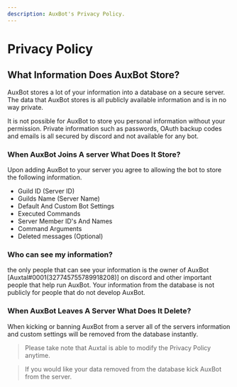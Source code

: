 ```yaml
---
description: AuxBot's Privacy Policy.
---
```


# Privacy Policy

## What Information Does AuxBot Store?

AuxBot stores a lot of your information into a database on a secure server. The data that AuxBot stores is all publicly available information and is in no way private.

It is not possible for AuxBot to store you personal information without your permission. Private information such as passwords, OAuth backup codes and emails is all secured by discord and not available for any bot.

### When AuxBot Joins A server What Does It Store?

Upon adding AuxBot to your server you agree to allowing the bot to store the following information.

* Guild ID \(Server ID\)
* Guilds Name \(Server Name\)
* Default And Custom Bot Settings
* Executed Commands
* Server Member ID's And Names
* Command Arguments
* Deleted messages \(Optional\)

### Who can see my information?

the only people that can see your information is the owner of AuxBot \[Auxtal\#0001\(327745755789918208\)\] on discord and other important people that help run AuxBot. Your information from the database is not publicly for people that do not develop AuxBot.

### When AuxBot Leaves A Server What Does It Delete?

When kicking or banning AuxBot from a server all of the servers information and custom settings will be removed from the database instantly.

> Please take note that Auxtal is able to modify the Privacy Policy anytime.

> If you would like your data removed from the database kick AuxBot from the server.